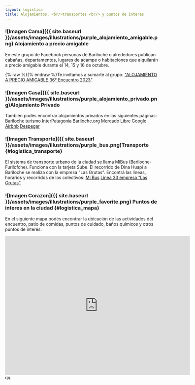 ```yaml
---
layout: logistica
title: Alojamientos, <br/>transportes <br/> y puntos de interés
---
```



### ![Imagen Cama]({{ site.baseurl }}/assets/images/illustrations/purple_alojamiento_amigable.png) Alojamiento a precio amigable 
En este grupo de Facebook personas de Bariloche o alrededores publican cabañas, departamentos, lugares de acampe o habitaciones que alquilarán a precio amigable durante el 14, 15 y 16 de octubre.

{% raw %}<i class="ti-facebook"></i>{% endraw %}Te invitamos a sumarte al grupo: ["ALOJAMIENTO A PRECIO AMIGABLE 36° Encuentro 2023"](https://www.facebook.com/groups/738805151339724/?ref=share&mibextid=KtfwRi)


### ![Imagen Casa]({{ site.baseurl }}/assets/images/illustrations/purple_alojamiento_privado.png)Alojamiento Privado 
También podés encontrar alojamientos privados en las siguientes páginas:
[Bariloche turismo](https://barilocheturismo.gob.ar/es/buscar-hotel)
[InterPatagonia](https://www.interpatagonia.com/bariloche/alojamientos.html)
[Bariloche.org](https://bariloche.org/directorio/categorias/alojamiento-en-bariloche)
[Mercado Libre](https://listado.mercadolibre.com.ar/alojamiento-en-bariloche)
[Google](https://www.google.com.ar/travel/search?qs=CAE4BA&utm_campaign=sharing&utm_medium=link&utm_source=htls&ts=CAEaOAoaEhgKCy9nLzEyMHF3YjZnOglCYXJpbG9jaGUSGhIUCgcI5w8QChgZEgcI5w8QChgaGAEyAhAAKgcKBToDQVJT&sa=X&ap=MAE&ved=0CAAQ5JsGahcKEwiYsPLwsdaBAxUAAAAAHQAAAAAQCw)
[Airbnb](https://www.airbnb.com.ar/s/Bariloche/homes?adults=2)
[Despegar](https://www.despegar.com.ar/hoteles/hl/901/i1/hoteles-en-san+carlos+de+bariloche)


### ![Imagen Transporte]({{ site.baseurl }}/assets/images/illustrations/purple_bus.png)Transporte {#logistica_transporte}
El sistema de transporte urbano de la ciudad se llama MiBus (Bariloche-Furilofche). Funciona con la tarjeta Sube. 
El recorrido de Dina Huapi a Bariloche se realiza con la empresa "Las Grutas". 
Encontrá las líneas, horarios y recorridos de los colectivos:
[Mi Bus](https://mibus.com.ar/bariloche/)
[Línea 33 empresa “Las Grutas”](https://www.municipiodinahuapi.gob.ar/?q=content/horario-l%C3%ADnea-33)

### ![Imagen Corazon]({{ site.baseurl }}/assets/images/illustrations/purple_favorite.png) Puntos de interes en la ciudad {#logistica_mapa}
En el siguiente mapa podés encontrar la ubicación de las actividades del encuentro, patio de comidas, puntos de cuidado, baños químicos y otros puntos de interés.

<!-- Inserto mapa con el contenido por si es necesario controlar el orden. Podemos moverlo al HTML en el futuro -->
<div class="map-container">
    <iframe src="https://www.google.com/maps/embed?pb=!1m18!1m12!1m3!1d192339.1991737452!2d-71.50472618330446!3d-41.12797677847372!2m3!1f0!2f0!3f0!3m2!1i1024!2i768!4f13.1!3m3!1m2!1s0x961a7b1520c860e5%3A0x8210ae97cb7b9a65!2sSan%20Carlos%20de%20Bariloche%2C%20R%C3%ADo%20Negro%20Province!5e0!3m2!1sen!2sar!4v1693957496658!5m2!1sen!2sar" width="600" height="450" style="border:0;" allowfullscreen="" loading="lazy" referrerpolicy="no-referrer-when-downgrade"></iframe>
</div>qq
